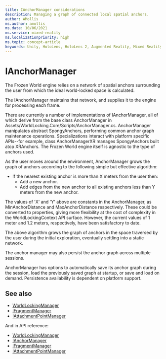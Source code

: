 ```yaml
---
title: IAnchorManager considerations
description: Managing a graph of connected local spatial anchors.
author: AMollis
ms.author: amollis
ms.date: 10/06/2021
ms.service: mixed-reality
ms.localizationpriority: high
ms.topic: concept-article
keywords: Unity, HoloLens, HoloLens 2, Augmented Reality, Mixed Reality, ARCore, ARKit, development, MRTK
---
```


# IAnchorManager

The Frozen World engine relies on a network of spatial anchors surrounding the user from which the ideal world-locked space is calculated.

The IAnchorManager maintains that network, and supplies it to the engine for processing each frame.

There are currently a number of implementations of IAnchorManager, all of which derive from the base class AnchorManager in Assets/WorldLocking.Core/Scripts/AnchorManager.cs. AnchorManager manipulates abstract SpongyAnchors, performing common anchor graph maintenance operations. Specializations interact with platform specific APIs--for example, class AnchorManagerXR manages SpongyAnchors built atop XRAnchors. The Frozen World engine itself is agnostic to the type of anchors used.

As the user moves around the environment, AnchorManager grows the graph of anchors according to the following simple but effective algorithm:

* If the nearest existing anchor is more than X meters from the user then:
  * Add a new anchor.
  * Add edges from the new anchor to all existing anchors less than Y meters from the new anchor.

The values of 'X' and 'Y' above are constants in the AnchorManager, as MinAnchorDistance and MaxAnchorDistance respectively. These could be converted to properties, giving more flexibility at the cost of complexity in the WorldLockingContext API surface. However, the current values of 1 meter and 1.2 meters, respectively, have been satisfactory to date.

The above algorithm grows the graph of anchors in the space traversed by the user during the initial exploration, eventually settling into a static network.

The anchor manager may also persist the anchor graph across multiple sessions. 

AnchorManager has options to automatically save its anchor graph during the session, load the previously saved graph at startup, or save and load on demand. Persistence availability is dependent on platform support.

## See also

* [WorldLockingManager](WorldLockingManager.md)
* [IFragmentManager](IFragmentManager.md)
* [IAttachmentPointManager](IAttachmentPointManager.md)

And in API reference:

* [WorldLockingManager](xref:Microsoft.MixedReality.WorldLocking.Core.WorldLockingManager)
* [IAnchorManager](xref:Microsoft.MixedReality.WorldLocking.Core.IAnchorManager)
* [IFragmentManager](xref:Microsoft.MixedReality.WorldLocking.Core.IFragmentManager)
* [IAttachmentPointManager](xref:Microsoft.MixedReality.WorldLocking.Core.IAttachmentPointManager)